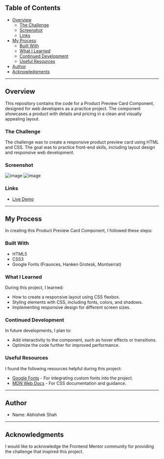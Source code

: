 ## Table of Contents

- [Overview](#overview)
  - [The Challenge](#the-challenge)
  - [Screenshot](#screenshot)
  - [Links](#links)
- [My Process](#my-process)
  - [Built With](#built-with)
  - [What I Learned](#what-i-learned)
  - [Continued Development](#continued-development)
  - [Useful Resources](#useful-resources)
- [Author](#author)
- [Acknowledgments](#acknowledgments)

---

## Overview

This repository contains the code for a Product Preview Card Component, designed for web developers as a practice project. The component showcases a product with details and pricing in a clean and visually appealing layout.

### The Challenge

The challenge was to create a responsive product preview card using HTML and CSS. The goal was to practice front-end skills, including layout design and responsive web development.

### Screenshot

![image](https://github.com/Abhishekshah007/FrontendMentor-Challenges/assets/52561897/aa0f623f-a74f-4086-96b1-4f60c5253ba8)
![image](https://github.com/Abhishekshah007/FrontendMentor-Challenges/assets/52561897/6e960ce3-f1d3-4bc4-a74a-86655f01fad2)


### Links

- [Live Demo](https://abhishekshah007.github.io/FrontendMentor-Challenges/product-preview-card-component-main/)

---

## My Process

In creating this Product Preview Card Component, I followed these steps:

### Built With

- HTML5
- CSS3
- Google Fonts (Fraunces, Hanken Grotesk, Montserrat)

### What I Learned

During this project, I learned:

- How to create a responsive layout using CSS flexbox.
- Styling elements with CSS, including fonts, colors, and shadows.
- Implementing responsive design for different screen sizes.

### Continued Development

In future developments, I plan to:

- Add interactivity to the component, such as hover effects or transitions.
- Optimize the code further for improved performance.

### Useful Resources

I found the following resources helpful during this project:

- [Google Fonts](https://fonts.google.com/) - For integrating custom fonts into the project.
- [MDN Web Docs](https://developer.mozilla.org/en-US/docs/Web/CSS) - For CSS documentation and guidance.

---

## Author

- Name: Abhishek Shah

---

## Acknowledgments

I would like to acknowledge the Frontend Mentor community for providing the challenge that inspired this project.
